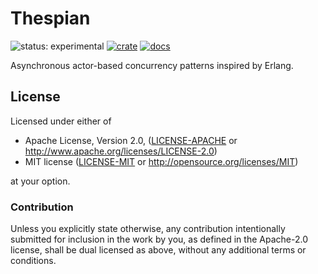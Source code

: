 # Thespian

![status: experimental](https://img.shields.io/badge/status-experimental-orange)
[![crate](https://img.shields.io/crates/v/thespian.svg)](https://crates.io/crates/thespian)
[![docs](https://docs.rs/thespian/badge.svg)](https://docs.rs/thespian)

Asynchronous actor-based concurrency patterns inspired by Erlang.

## License

Licensed under either of

 * Apache License, Version 2.0, ([LICENSE-APACHE](LICENSE-APACHE) or http://www.apache.org/licenses/LICENSE-2.0)
 * MIT license ([LICENSE-MIT](LICENSE-MIT) or http://opensource.org/licenses/MIT)

at your option.

### Contribution

Unless you explicitly state otherwise, any contribution intentionally submitted
for inclusion in the work by you, as defined in the Apache-2.0 license, shall be dual licensed as above, without any
additional terms or conditions.
